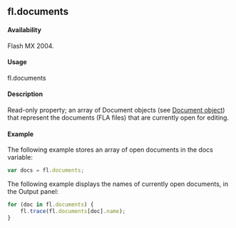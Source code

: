 ## fl.documents

#### Availability

Flash MX 2004.

#### Usage

fl.documents

#### Description

Read-only property; an array of Document objects (see [Document object](../Document_object/Document_summary.md)) that represent the documents (FLA files) that are currently open for editing.

#### Example

The following example stores an array of open documents in the docs variable:

```javascript
var docs = fl.documents;
```

The following example displays the names of currently open documents, in the Output panel:

```javascript
for (doc in fl.documents) {
    fl.trace(fl.documents[doc].name);
}
```
